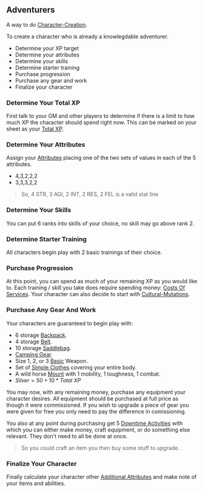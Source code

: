 ## Adventurers
A way to do [Character-Creation](Character-Creation).

To create a character who is already a knowlegdable adventurer. 
* Determine your XP target
* Determine your attributes
* Determine your skills
* Determine starter training
* Purchase progression
* Purchase any gear and work
* Finalize your character

### Determine Your Total XP
First talk to your GM and other players to determine if there is a limit to how much XP the character should spend right now. This can be marked on your sheet as your [Total XP](Stats#Total%20XP).

### Determine Your Attributes
Assign your [Attributes](Stats#Attributes) placing one of the two sets of values in each of the 5 attributes.
* 4,3,2,2,2
* 3,3,3,2,2

> So, 4 STR, 3 AGI, 2 INT, 2 RES, 2 FEL is a valid stat line 

### Determine Your Skills
You can put 6 ranks into skills of your choice, no skill may go above rank 2.

### Determine Starter Training
All characters begin play with 2 basic trainings of their choice.

### Purchase Progression
At this point, you can spend as much of your remaining XP as you would like to. Each training / skill you take does require spending money: [Costs Of Services](Services#Costs%20Of%20Services). Your character can also decide to start with [Cultural-Mutations](Cultural-Mutations).

### Purchase Any Gear And Work
Your characters are guaranteed to begin play with:
* 6 storage [Backpack](Storage#Backpack).
* 4 storage [Belt](Storage#Belt).
* 10 storage [Saddlebag](Storage#Saddlebag).
* [Camping Gear](Example-Gear#Camping%20Gear).
* Size 1, 2, or 3 [Basic](Weapons#Basic) Weapon.
* Set of [Simple Clothes](Example-Gear#Simple%20Clothes) covering your entire body.
* A wild horse [Mount](Mounts) with 1 mobility, 1 toughness, 1 combat.
* $Silver = 50 + 10 * Total\ XP$

You may now, with any remaining money, purchase any equipment your character desires. All equipment should be purchased at full price as though it were commissioned. If you wish to upgrade a piece of gear you were given for free you only need to pay the difference in comissioning.

You also at any point during purchasing get 5 [Downtime Activities](Telling-The-Story#Downtime%20Activity) with which you can either make money, craft equipment, or do something else relevant. They don't need to all be done at once. 
> So you could craft an item you then buy some stuff to upgrade.

### Finalize Your Character
Finally calculate your character other [Additional Attributes](Stats#Additional%20Attributes) and make note of your items and abilities.



